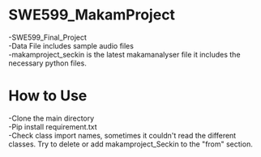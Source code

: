 # SWE599_MakamProject
-SWE599_Final_Project  
-Data File includes sample audio files  
-makamproject_seckin is the latest makamanalyser file it includes the necessary python files.    
# How to Use

-Clone the main directory  
-Pip install requirement.txt  
-Check class import names, sometimes it couldn't read the different classes. Try to delete or add makamproject_Seckin to the "from" section.
